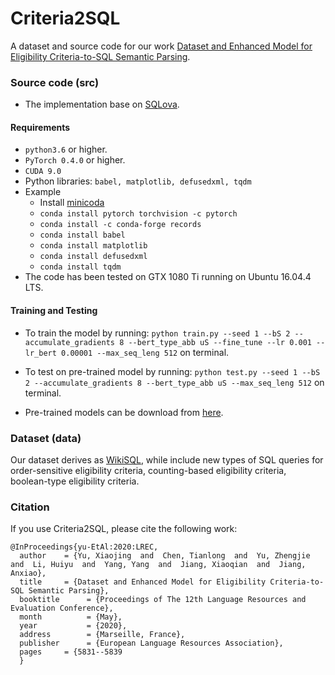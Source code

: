 
# Criteria2SQL

A dataset and source code for our work [Dataset and Enhanced Model for Eligibility Criteria-to-SQL Semantic Parsing](http://www.lrec-conf.org/proceedings/lrec2020/pdf/2020.lrec-1.714.pdf).

### Source code (src)
- The implementation base on [SQLova](https://github.com/naver/sqlova). 
#### Requirements
- `python3.6` or higher.
- `PyTorch 0.4.0` or higher.
- `CUDA 9.0`
- Python libraries: `babel, matplotlib, defusedxml, tqdm`
- Example
    - Install [minicoda](https://conda.io/miniconda.html)
    - `conda install pytorch torchvision -c pytorch`
    - `conda install -c conda-forge records`
    - `conda install babel` 
    - `conda install matplotlib`
    - `conda install defusedxml`
    - `conda install tqdm`
- The code has been tested on GTX 1080 Ti running on Ubuntu 16.04.4 LTS.

#### Training and Testing

- To train the model by running:
 `python train.py --seed 1 --bS 2 --accumulate_gradients 8 --bert_type_abb uS --fine_tune --lr 0.001 --lr_bert 0.00001 --max_seq_leng 512` on terminal.

- To test on pre-trained model by running:
 `python test.py --seed 1 --bS 2 --accumulate_gradients 8 --bert_type_abb uS --max_seq_leng 512` on terminal.

- Pre-trained models can be download from [here](https://drive.google.com/open?id=1PJUw2xYMkghnJhKHDjuHIIaNi5wNDSa5). 
### Dataset (data)
Our dataset derives as [WikiSQL](https://github.com/salesforce/WikiSQL),  while include new types of SQL queries for order-sensitive eligibility criteria, counting-based eligibility criteria, boolean-type eligibility criteria.

###  Citation

If you use Criteria2SQL, please cite the following work:
```
@InProceedings{yu-EtAl:2020:LREC,
  author    = {Yu, Xiaojing  and  Chen, Tianlong  and  Yu, Zhengjie  and  Li, Huiyu  and  Yang, Yang  and  Jiang, Xiaoqian  and  Jiang, Anxiao},
  title     = {Dataset and Enhanced Model for Eligibility Criteria-to-SQL Semantic Parsing},
  booktitle      = {Proceedings of The 12th Language Resources and Evaluation Conference},
  month          = {May},
  year           = {2020},
  address        = {Marseille, France},
  publisher      = {European Language Resources Association},
  pages     = {5831--5839
  }
```
